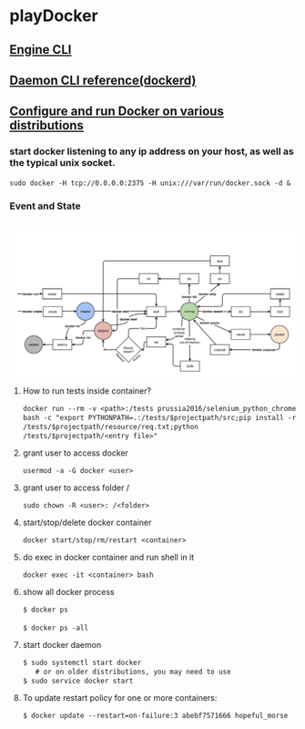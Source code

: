 # playDocker 
## [Engine CLI](https://docs.docker.com/engine/reference/commandline/docker/)
## [Daemon CLI reference(dockerd)](https://docs.docker.com/engine/reference/commandline/dockerd/)
## [Configure and run Docker on various distributions](https://docs.docker.com/engine/admin/#configuring-docker)
### start docker listening to any ip address on your host, as well as the typical unix socket.
```
sudo docker -H tcp://0.0.0.0:2375 -H unix:///var/run/docker.sock -d &
```
### Event and State
<p align="center">
  <img src="./event_state.png" width="950"/>
</p>

1. How to run tests inside container?

   ```
   docker run --rm -v <path>:/tests prussia2016/selenium_python_chrome bash -c "export PYTHONPATH=.:/tests/$projectpath/src;pip install -r /tests/$projectpath/resource/req.txt;python /tests/$projectpath/<entry file>"
   ```
2. grant user <user> to access docker

   ```
   usermod -a -G docker <user>
   ```
3. grant user <user> to access folder /<folder>

   ```
   sudo chown -R <user>: /<folder>
   ```
4. start/stop/delete docker container <container>

   ```
   docker start/stop/rm/restart <container>
   ```
5. do exec in docker container and run shell in it

   ```
   docker exec -it <container> bash
   ```
6. show all docker process

   ```
   $ docker ps
   
   $ docker ps -all
   ```
7. start docker daemon

   ```
   $ sudo systemctl start docker
      # or on older distributions, you may need to use
   $ sudo service docker start
   ```
8. To update restart policy for one or more containers:

   ```
   $ docker update --restart=on-failure:3 abebf7571666 hopeful_morse
   ```
